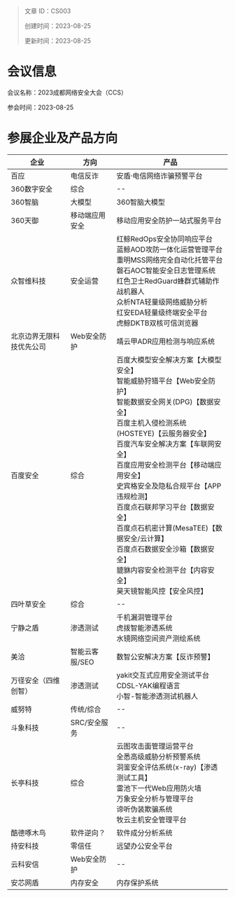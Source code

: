 > 文章 ID：CS003
>
> 创建时间：2023-08-25
>
> 更新时间：2023-08-25

# 会议信息

会议名称：2023成都网络安全大会（CCS）

参会时间：2023-08-25

# 参展企业及产品方向



| 企业                     | 方向           | 产品                                                         |
| ------------------------ | -------------- | ------------------------------------------------------------ |
| 百应                     | 电信反诈       | 安盾·电信网络诈骗预警平台                                    |
| 360数字安全              | 综合           | --                                                           |
| 360智脑                  | 大模型         | 360智脑大模型                                                |
| 360天御                  | 移动端应用安全 | 移动应用安全防护一站式服务平台                               |
| 众智维科技               | 安全运营       | 红鲸RedOps安全协同响应平台<br />蓝鲸AOD攻防一体化运营管理平台<br />重明MSS网络完全自动化托管平台<br />磐石AOC智能安全日志管理系统<br />红色卫士RedGuard蜂群式辅助作战机器人<br />众析NTA轻量级网络威胁分析<br />红安EDA轻量级终端安全平台<br />虎鲸DKTB双核可信浏览器 |
| 北京边界无限科技优先公司 | Web安全防护    | 靖云甲ADR应用检测与响应系统                                  |
| 百度安全                 | 综合           | 百度大模型安全解决方案【大模型安全】<br />智能威胁狩猎平台【Web安全防护】<br />智能数据安全网关(DPG)【数据安全】<br />百度主机入侵检测系统(HOSTEYE)【云服务器安全】<br />百度汽车安全解决方案【车联网安全】<br />百度应用安全检测平台【移动端应用安全】<br />史宾格安全及隐私合规平台【APP违规检测】<br />百度点石联邦学习平台【数据安全】<br />百度点石机密计算(MesaTEE)【数据安全/云计算】<br />百度点石数据安全沙箱【数据安全】<br />貔貅内容安全检测平台【内容安全】<br />昊天镜智能风控【安全风控】 |
| 四叶草安全               | 综合           | --                                                           |
| 宁静之盾                 | 渗透测试       | 千机漏洞管理平台<br />虎拨智能渗透系统<br />水镜网络空间资产测绘系统 |
| 美洽                     | 智能云客服/SEO | 数智公安解决方案【反诈预警】                                 |
| 万径安全（四维创智）     | 渗透测试       | yakit交互式应用安全测试平台<br />CDSL-YAK编程语言<br />小智-智能渗透测试机器人 |
| 威努特                   | 传统/综合      | --                                                           |
| 斗象科技                 | SRC/安全服务   | --                                                           |
| 长亭科技                 | 综合           | 云图攻击面管理运营平台<br />全悉高级威胁分析预警系统<br />洞鉴安全评估系统(x-ray)【渗透测试工具】<br />雷池下一代Web应用防火墙<br />万象安全分析与管理平台<br />谛听伪装欺骗系统<br />牧云主机安全管理平台 |
| 酷德啄木鸟               | 软件逆向？     | 软件成分分析系统                                             |
| 持安科技                 | 零信任         | 远望办公安全平台                                             |
| 云科安信                 | Web安全防护    | --                                                           |
| 安芯网盾                 | 内存安全       | 内存保护系统                                                 |

